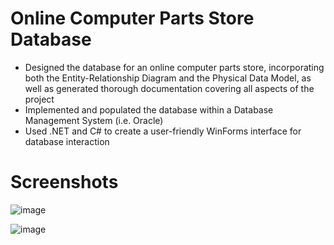 # Online Computer Parts Store Database

- Designed the database for an online computer parts store, incorporating both the Entity-Relationship Diagram and the Physical Data Model, as well as generated thorough documentation covering all aspects of the project
- Implemented and populated the database within a Database Management System (i.e. Oracle)
- Used .NET and C# to create a user-friendly WinForms interface for database interaction

# Screenshots

![image](https://github.com/user-attachments/assets/fa5f1984-6aa0-4284-b4ed-82776d9d6612)

![image](https://github.com/user-attachments/assets/bf8a619e-3159-4ef4-8942-b88affa5b7f4)
